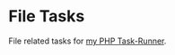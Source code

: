 File Tasks
=======

File related tasks for [my PHP Task-Runner](https://github.com/tobymackenzie/task-runner.php).
